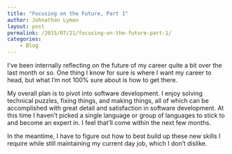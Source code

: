 ```yaml
---
title: "Focusing on the Future, Part 1"
author: Johnathan Lyman
layout: post
permalink: /2015/07/21/focusing-on-the-future-part-1/
categories:
    - Blog
---
```


I’ve been internally reflecting on the future of my career quite a bit over the last month or so. One thing I know for sure is where I want my career to head, but what I’m not 100% sure about is how to get there.

My overall plan is to pivot into software development. I enjoy solving technical puzzles, fixing things, and making things, all of which can be accomplished with great detail and satisfaction in software development. At this time I haven’t picked a single language or group of languages to stick to and become an expert in. I feel that’ll come within the next few months.

In the meantime, I have to figure out how to best build up these new skills I require while still maintaining my current day job, which I don’t dislike.

